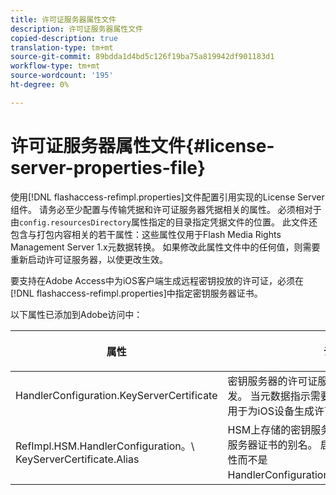 ```yaml
---
title: 许可证服务器属性文件
description: 许可证服务器属性文件
copied-description: true
translation-type: tm+mt
source-git-commit: 89bdda1d4bd5c126f19ba75a819942df901183d1
workflow-type: tm+mt
source-wordcount: '195'
ht-degree: 0%

---
```



# 许可证服务器属性文件{#license-server-properties-file}

使用[!DNL flashaccess-refimpl.properties]文件配置引用实现的License Server组件。 请务必至少配置与传输凭据和许可证服务器凭据相关的属性。 必须相对于由`config.resourcesDirectory`属性指定的目录指定凭据文件的位置。 此文件还包含与打包内容相关的若干属性：这些属性仅用于Flash Media Rights Management Server 1.x元数据转换。 如果修改此属性文件中的任何值，则需要重新启动许可证服务器，以使更改生效。

要支持在Adobe Access中为iOS客户端生成远程密钥投放的许可证，必须在[!DNL flashaccess-refimpl.properties]中指定密钥服务器证书。

以下属性已添加到Adobe访问中：

<table frame="all" colsep="1" rowsep="1" class="+ topic/table adobe-d/table " id="table_xz2_lwy_n4"> 
 <thead class="- topic/thead "> 
  <tr rowsep="1" class="- topic/row "> 
   <th colname="1" class="- topic/entry entry"> <p class="- topic/p ">属性 </p> </th> 
   <th colname="2" class="- topic/entry entry"> <p class="- topic/p ">说明 </p> </th> 
  </tr> 
 </thead>
 <tbody class="- topic/tbody "> 
  <tr rowsep="1" class="- topic/row "> 
   <td colname="1" class="- topic/entry "><span class="codeph"> HandlerConfiguration.KeyServerCertificate</span> </td> 
   <td colname="2" class="- topic/entry "> 密钥服务器的许可证服务器证书，由Adobe颁发。 当元数据指示需要密钥服务器时，此证书用于为iOS设备生成许可证。 </td> 
  </tr> 
  <tr rowsep="0" class="- topic/row "> 
   <td colname="1" class="- topic/entry "><span class="codeph"> RefImpl.HSM.HandlerConfiguration。\ KeyServerCertificate.Alias</span> </td> 
   <td colname="2" class="- topic/entry ">HSM上存储的密钥服务器Adobe颁发的许可证服务器证书的别名。 启用HSM时，请使用此属性而不是<span class="codeph"> HandlerConfiguration.KeyServerCertificate</span>。 </td> 
  </tr> 
 </tbody> 
</table>


